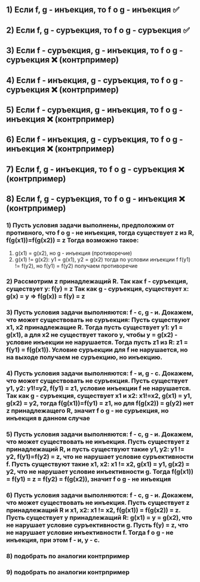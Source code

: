 ## 1) Если f, g - инъекция, то f o g - инъекция                 ✅
## 2) Если f, g - суръекция, то f o g - суръекция               ✅
## 3) Если f - суръекция, g - инъекция, то f o g - суръекция    ❌ (контрпример)
## 4) Если f - инъекция, g - суръекция, то f o g - суръекция    ❌ (контрпример)
## 5) Если f - суръекция, g - инъекция, то f o g - инъекция     ❌ (контрпример)
## 6) Если f - инъекция, g - суръекция, то f o g - инъекция     ❌ (контрпример)
## 7) Если f, g - инъекция, то f o g - суръекция                ❌ (контрпример)
## 8) Если f, g - суръекция, то f o g - инъекция                ❌ (контрпример)



### 1) Пусть условия задачи выполнены, предположим от противного, что f o g - не инъекция, тогда существует z из R, f(g(x1))=f(g(x2)) = z Тогда возможно такое:
1. g(x1) = g(x2), но g - инъекция (противоречие)
2. g(x1) != g(x2): y1 = g(x1), y2 = g(x2) тогда по условии инъекции f f(y1) != f(y2), но f(y1) = f(y2) получаем противоречие

### 2) Рассмотрим z принадлежащий R. Так как f - cyръекция, существует y: f(y) = z Так как g - суръекция, существует x: g(x) = y => f(g(x)) = f(y) = z

### 3) Пусть условия задачи выполняются: f - с, g - и. Докажем, что может существовать не суръекция: Пусть существуют x1, x2 принадлежащие R. Тогда пусть существует y1: y1 = g(x1), а для x2 не существует такого y, чтобы y = g(x2) - условие инъекции не нарушается. Тогда пусть z1 из R: z1 = f(y1) = f(g(x1)). Условие суръекции для f не нарушается, но на выходе получаем не суръекцию, но инъекцию.

### 4) Пусть условия задачи выполняются: f - и, g - с. Докажем, что может существовать не суръекция. Пусть существует y1, y2: y1!=y2, f(y1) = z1, условие инъекции f не нарушается. Так как g - cyръекция, существует x1 и x2: x1!=x2, g(x1) = y1, g(x2) = y2, тогда f(g(x1))=f(y1) = z1, но для f(g(x2)) = g(y2) нет z принадлежащего R, значит f o g - не суръекция, но инъекция в данном случае

### 5) Пусть условия задачи выполняются: f - с, g - и. Докажем, что может существовать не инъекция. Пусть существует z принадлежащий R, и пусть существуют такие y1, y2: y1 != y2, f(y1)=f(y2) = z, что не нарушает условие суръективности f. Пусть существуют такие x1, x2: x1 != x2, g(x1) = y1, g(x2) = y2, что не нарушает условие инъективности g. Тогда f(g(x1)) = f(y1) = z = f(y2) = f(g(x2)), значит f o g - не инъекция

### 6) Пусть условия задачи выполняются: f - с, g - и. Докажем, что может существовать не инъекция. Пусть существует z принадлежащий R и x1, x2: x1 != x2, f(g(x1)) = f(g(x2)) = z. Пусть существует y принадлежащий R: g(x1) = y = g(x2), что не нарушает условие суръективности g. Пусть f(y) = z, что не нарушает условие инъективности f. Тогда f o g - не инъекция, при этом f - и, y - с.

### 8) подобрать по аналогии контрпример
### 9) подобрать по аналогии контрпример